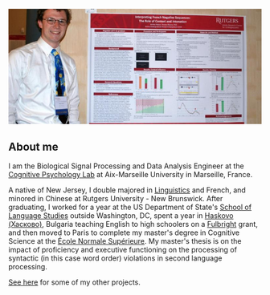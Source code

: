 ![Poster presentation](files/poster.jpg)

## About me
I am the Biological Signal Processing and Data Analysis Engineer at the [Cognitive Psychology Lab](https://lpc.univ-amu.fr/en) at Aix-Marseille University in Marseille, France.

<!--- What do I do; what am i interested in? --->

<!--- , and am fascinated with how meaning and structure in language are represented in the brain, as well as how the representations of languages might interact in speakers (or signers) who know more than one.  --->

A native of New Jersey, I double majored in [Linguistics](https://sites.google.com/site/experimentalsyntax4/home) and French, and minored in Chinese at Rutgers University - New Brunswick. After graduating, I worked for a year at the US Department of State's [School of Language Studies](https://www.state.gov/m/fsi/sls/) outside Washington, DC, spent a year in [Haskovo (Хасково)](https://en.wikipedia.org/wiki/Haskovo), Bulgaria teaching English to high schoolers on a [Fulbright](http://www.fulbright.bg/en/) grant, and then moved to Paris to complete my master's degree in Cognitive Science at the [École Normale Supérieure](https://cognition.ens.fr/en). My master's thesis is on the impact of proficiency and executive functioning on the processing of syntactic (in this case word order) violations in second language processing. 

[See here](https://JeremyYeaton.github.io/research) for some of my other projects.
